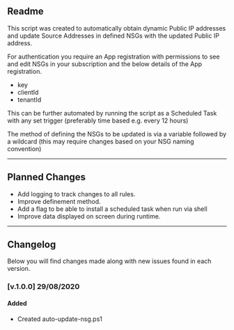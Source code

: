 ## Readme
This script was created to automatically obtain dynamic Public IP addresses and update Source Addresses in defined NSGs with the updated Public IP address.

For authentication you require an App registration with permissions to see and edit NSGs in your subscription and the below details of the App registration.
- key
- clientId
- tenantId

This can be further automated by running the script as a Scheduled Task with any set trigger (preferably time based e.g. every 12 hours)

The method of defining the NSGs to be updated is via a variable followed by a wildcard (this may require changes based on your NSG naming convention)

---

## Planned Changes
- Add logging to track changes to all rules.
- Improve definement method.
- Add a flag to be able to install a scheduled task when run via shell
- Improve data displayed on screen during runtime.

---


## Changelog
Below you will find changes made along with new issues found in each version.

### [v.1.0.0] 29/08/2020
#### Added
- Created auto-update-nsg.ps1